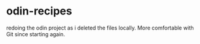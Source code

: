 # odin-recipes
redoing the odin project as i deleted the files locally. More comfortable with Git since starting again.